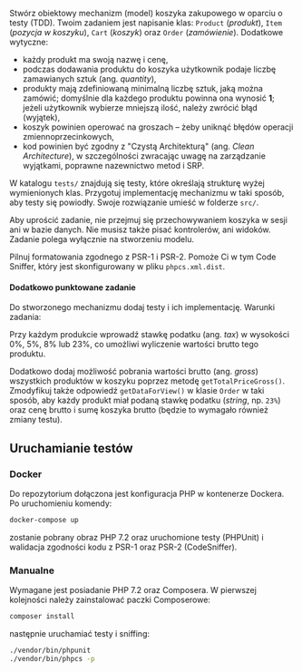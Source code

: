 Stwórz obiektowy mechanizm (model) koszyka zakupowego w oparciu o testy (TDD).
 Twoim zadaniem jest napisanie klas: `Product` (_produkt_), `Item` (_pozycja w
 koszyku_), `Cart` (_koszyk_) oraz `Order` (_zamówienie_). Dodatkowe wytyczne:

* każdy produkt ma swoją nazwę i cenę,
* podczas dodawania produktu do koszyka użytkownik podaje liczbę zamawianych
 sztuk (ang. _quantity_),
* produkty mają zdefiniowaną minimalną liczbę sztuk, jaką można zamówić;
 domyślnie dla każdego produktu powinna ona wynosić **1**; jeżeli użytkownik
 wybierze mniejszą ilość, należy zwrócić błąd (wyjątek),
* koszyk powinien operować na groszach – żeby uniknąć błędów operacji
 zmiennoprzecinkowych,
* kod powinien być zgodny z "Czystą Architekturą" (ang. _Clean Architecture_),
 w szczególności zwracając uwagę na zarządzanie wyjątkami, poprawne nazewnictwo
 metod i SRP.

W katalogu `tests/` znajdują się testy, które określają strukturę wyżej
 wymienionych klas. Przygotuj implementację mechanizmu w taki sposób, aby testy
 się powiodły. Swoje rozwiązanie umieść w folderze `src/`.

Aby uprościć zadanie, nie przejmuj się przechowywaniem koszyka w sesji ani w
 bazie danych. Nie musisz także pisać kontrolerów, ani widoków. Zadanie polega
 wyłącznie na stworzeniu modelu.

Pilnuj formatowania zgodnego z PSR-1 i PSR-2. Pomoże Ci w tym Code Sniffer,
 który jest skonfigurowany w pliku `phpcs.xml.dist`.

#### Dodatkowo punktowane zadanie

Do stworzonego mechanizmu dodaj testy i ich implementację. Warunki zadania:

Przy każdym produkcie wprowadź stawkę podatku (ang. _tax_) w wysokości 0%, 5%,
 8% lub 23%, co umożliwi wyliczenie wartości brutto tego produktu.

Dodatkowo dodaj możliwość pobrania wartości brutto (ang. _gross_) wszystkich
 produktów w koszyku poprzez metodę `getTotalPriceGross()`. Zmodyfikuj także
 odpowiedź `getDataForView()` w klasie `Order` w taki sposób, aby każdy produkt
 miał podaną stawkę podatku (_string_, np. `23%`) oraz cenę brutto i sumę
 koszyka brutto (będzie to wymagało również zmiany testu).

## Uruchamianie testów

### Docker

Do repozytorium dołączona jest konfiguracja PHP w kontenerze Dockera. Po
 uruchomieniu komendy:

```bash
docker-compose up
```

 zostanie pobrany obraz PHP 7.2 oraz uruchomione testy (PHPUnit) i walidacja
 zgodności kodu z PSR-1 oraz PSR-2 (CodeSniffer).

### Manualne

Wymagane jest posiadanie PHP 7.2 oraz Composera. W pierwszej kolejności należy
 zainstalować paczki Composerowe:

```bash
composer install
```

 następnie uruchamiać testy i sniffing:

```bash
./vendor/bin/phpunit
./vendor/bin/phpcs -p
```
